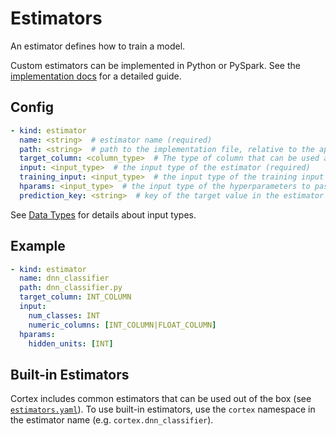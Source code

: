 # Estimators

An estimator defines how to train a model.

Custom estimators can be implemented in Python or PySpark. See the [implementation docs](../implementations/estimators.md) for a detailed guide.

## Config

```yaml
- kind: estimator
  name: <string>  # estimator name (required)
  path: <string>  # path to the implementation file, relative to the application root (default: implementations/estimators/<name>.py)
  target_column: <column_type>  # The type of column that can be used as a target (ambiguous types like INT_COLUMN|FLOAT_COLUMN are supported) (required)
  input: <input_type>  # the input type of the estimator (required)
  training_input: <input_type>  # the input type of the training input to the estimator (optional)
  hparams: <input_type>  # the input type of the hyperparameters to pass into the estimator, which may not contain column types (optional)
  prediction_key: <string>  # key of the target value in the estimator's exported predict outputs (default: "class_ids" for INT_COLUMN and STRING_COLUMN targets, "predictions" otherwise)
```

See [Data Types](data-types.md) for details about input types.

## Example

```yaml
- kind: estimator
  name: dnn_classifier
  path: dnn_classifier.py
  target_column: INT_COLUMN
  input:
    num_classes: INT
    numeric_columns: [INT_COLUMN|FLOAT_COLUMN]
  hparams:
    hidden_units: [INT]
```

## Built-in Estimators

Cortex includes common estimators that can be used out of the box (see <!-- CORTEX_VERSION_MINOR -->[`estimators.yaml`](https://github.com/cortexlabs/cortex/blob/0.4/pkg/estimators/estimators.yaml)). To use built-in estimators, use the `cortex` namespace in the estimator name (e.g. `cortex.dnn_classifier`).
